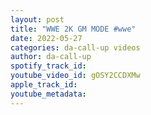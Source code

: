 ```yaml
---
layout: post
title: "WWE 2K GM MODE #wwe"
date: 2022-05-27
categories: da-call-up videos
author: da-call-up
spotify_track_id: 
youtube_video_id: gOSY2CCDXMw
apple_track_id: 
youtube_metadata: 
---
```

